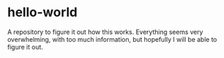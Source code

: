 # hello-world
A repository to figure it out how this works.
Everything seems very overwhelming, with too much information, but hopefully I will be able to figure it out.
